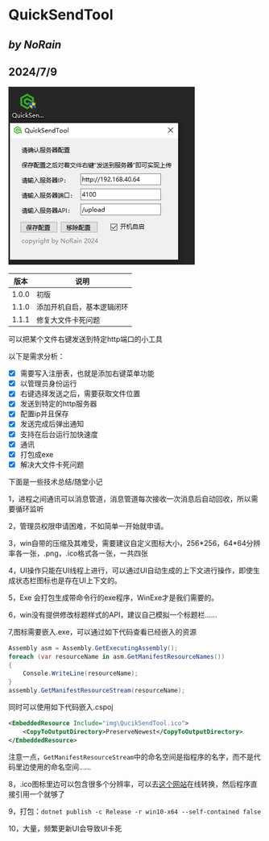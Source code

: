 # QuickSendTool

## *by NoRain*

## 2024/7/9

![截图](./screenshot.png)

|版本|说明|
|---|---|
|1.0.0|初版|
|1.1.0|添加开机自启，基本逻辑闭环|
|1.1.1|修复大文件卡死问题|

可以把某个文件右键发送到特定http端口的小工具

以下是需求分析：

- [x] 需要写入注册表，也就是添加右键菜单功能
- [x] 以管理员身份运行
- [x] 右键选择发送之后，需要获取文件位置
- [x] 发送到特定的http服务器
- [x] 配置ip并且保存
- [x] 发送完成后弹出通知
- [x] 支持在后台运行加快速度
- [x] 通讯
- [x] 打包成exe
- [x] 解决大文件卡死问题

下面是一些技术总结/随堂小记

1，进程之间通讯可以消息管道，消息管道每次接收一次消息后自动回收，所以需要循环监听

2，管理员权限申请困难，不如简单一开始就申请。

3，win自带的压缩及其难受，需要建议自定义图标大小，256\*256，64\*64分辨率各一张，.png，.ico格式各一张，一共四张

4，UI操作只能在UI线程上进行，可以通过UI自动生成的上下文进行操作，即使生成状态栏图标也是存在UI上下文的。

5，<OutputType>Exe</OutputType> 会打包生成带命令行的exe程序，WinExe才是我们需要的。

6，win没有提供修改标题样式的API，建议自己模拟一个标题栏……

7,图标需要嵌入.exe，可以通过如下代码查看已经嵌入的资源

```cs
Assembly asm = Assembly.GetExecutingAssembly();
foreach (var resourceName in asm.GetManifestResourceNames())
{
    Console.WriteLine(resourceName);
}
assembly.GetManifestResourceStream(resourceName);
```

同时可以使用如下代码嵌入.cspoj

```xml
<EmbeddedResource Include="img\QucikSendTool.ico">
    <CopyToOutputDirectory>PreserveNewest</CopyToOutputDirectory>
</EmbeddedResource>
```

注意一点，```GetManifestResourceStream```中的命名空间是指程序的名字，而不是代码里边使用的命名空间……

8，.ico图标里边可以包含很多个分辨率，可以去[这个网站](https://cn.pic2ico.com/)在线转换，然后程序直接引用一个就够了

9，打包：```dotnet publish -c Release -r win10-x64 --self-contained false```

10，大量，频繁更新UI会导致UI卡死
